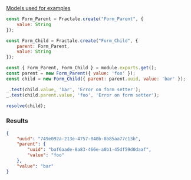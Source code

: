<article class="mb-4"><a href="#models" class="border border-1" data-toggle="collapse">Models used for examples</a><div id="models" class="border border-1 collapse">

```javascript
const Form_Parent = Fractale.create("Form_Parent", {
    value: String
});

const Form_Child = Fractale.create("Form_Child", {
    parent: Form_Parent,
    value: String
});
```

</div></article>

```javascript
const { Form_Parent, Form_Child } = module.exports.get();
const parent = new Form_Parent({ value: 'foo' });
const child = new Form_Child({ parent: parent.uuid, value: 'bar' });

_.test(child.value, 'bar', 'Error on form setter');
_.test(child.parent.value, 'foo', 'Error on form setter');

resolve(child);
```

### Results

```json
{
    "uuid": "749e092a-213e-4757-840b-8b85aa77c13b",
    "parent": {
        "uuid": "baf6aade-8a83-466e-a0b1-45df59d0daaf",
        "value": "foo"
    },
    "value": "bar"
}
```